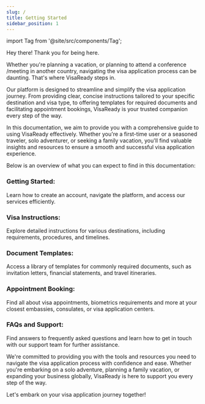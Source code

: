 ```yaml
---
slug: /
title: Getting Started
sidebar_position: 1
---
```


import Tag from '@site/src/components/Tag';


Hey there! Thank you for being here.

Whether you're planning a vacation, or planning to attend a conference /meeting in another country, navigating the visa application process can be daunting. That's where <Tag color="#FF5733">VisaReady</Tag> steps in.

Our platform is designed to streamline and simplify the visa application journey. From providing clear, concise instructions tailored to your specific destination and visa type, to offering templates for required documents and facilitating appointment bookings, <Tag color="#FF5733">VisaReady</Tag> is your trusted companion every step of the way.

In this documentation, we aim to provide you with a comprehensive guide to using <Tag color="#FF5733">VisaReady</Tag> effectively. Whether you're a first-time user or a seasoned traveler, solo adventurer, or seeking a family vacation, you'll find valuable insights and resources to ensure a smooth and successful visa application experience.

Below is an overview of what you can expect to find in this documentation:

### Getting Started: 
Learn how to create an account, navigate the platform, and access our services efficiently.

### Visa Instructions: 
Explore detailed instructions for various destinations, including requirements, procedures, and timelines.

### Document Templates: 
Access a library of templates for commonly required documents, such as invitation letters, financial statements, and travel itineraries.

### Appointment Booking: 
Find all about visa appointments, biometrics requirements and more at your closest embassies, consulates, or visa application centers.

### FAQs and Support: 
Find answers to frequently asked questions and learn how to get in touch with our support team for further assistance.

We're committed to providing you with the tools and resources you need to navigate the visa application process with confidence and ease. Whether you're embarking on a solo adventure, planning a family vacation, or expanding your business globally, <Tag color="#FF5733">VisaReady</Tag> is here to support you every step of the way.

Let's embark on your visa application journey together!